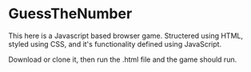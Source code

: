 # GuessTheNumber

This here is a Javascript based browser game. Structered using HTML, styled using CSS, and it's functionality defined using JavaScript.

Download or clone it, then run the .html file and the game should run.
